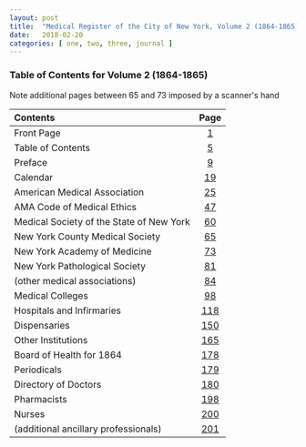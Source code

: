 ```yaml
---
layout: post
title:  "Medical Register of the City of New York, Volume 2 (1864-1865)"
date:   2018-02-20
categories: [ one, two, three, journal ]
---
```


### Table of Contents for Volume 2 (1864-1865)

Note additional pages between 65 and 73 imposed by a scanner's hand

| Contents | Page |
|:--------|:----:|
| Front Page | [1](https://babel.hathitrust.org/cgi/pt?id=mdp.39015072258786;seq=7) |
| Table of Contents | [5](https://babel.hathitrust.org/cgi/pt?id=mdp.39015072258786;seq=11) |
| Preface | [9](https://babel.hathitrust.org/cgi/pt?id=mdp.39015072258786;seq=15) |
| Calendar | [19](https://babel.hathitrust.org/cgi/pt?id=mdp.39015072258786;seq=19) |
| American Medical Association | [25](https://babel.hathitrust.org/cgi/pt?id=mdp.39015072258786;seq=31) |
| AMA Code of Medical Ethics | [47](https://babel.hathitrust.org/cgi/pt?id=mdp.39015072258786;seq=53) |
| Medical Society of the State of New York | [60](https://babel.hathitrust.org/cgi/pt?id=mdp.39015072258786;seq=66) |
| New York County Medical Society | [65](https://babel.hathitrust.org/cgi/pt?id=mdp.39015072258786;seq=71) |
| New York Academy of Medicine | [73](https://babel.hathitrust.org/cgi/pt?id=mdp.39015072258786;seq=81) |
| New York Pathological Society | [81](https://babel.hathitrust.org/cgi/pt?id=mdp.39015072258786;seq=89) |
| (other medical associations) | [84](https://babel.hathitrust.org/cgi/pt?id=mdp.39015072258786;seq=92) |
| Medical Colleges | [98](https://babel.hathitrust.org/cgi/pt?id=mdp.39015072258786;seq=106) |
| Hospitals and Infirmaries | [118](https://babel.hathitrust.org/cgi/pt?id=mdp.39015072258786;seq=126) |
| Dispensaries | [150](https://babel.hathitrust.org/cgi/pt?id=mdp.39015072258786;seq=158) |
| Other Institutions | [165](https://babel.hathitrust.org/cgi/pt?id=mdp.39015072258786;seq=173) |
| Board of Health for 1864 | [178](https://babel.hathitrust.org/cgi/pt?id=mdp.39015072258786;seq=186) |
| Periodicals | [179](https://babel.hathitrust.org/cgi/pt?id=mdp.39015072258786;seq=187) |
| Directory of Doctors | [180](https://babel.hathitrust.org/cgi/pt?id=mdp.39015072258786;seq=188) |
| Pharmacists | [198](https://babel.hathitrust.org/cgi/pt?id=mdp.39015072258786;seq=206) |
| Nurses | [200](https://babel.hathitrust.org/cgi/pt?id=mdp.39015072258786;seq=208) |
| (additional ancillary professionals) | [201](https://babel.hathitrust.org/cgi/pt?id=mdp.39015072258786;seq=209) |
